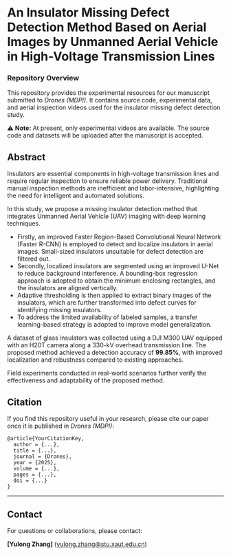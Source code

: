 
# An Insulator Missing Defect Detection Method Based on Aerial Images by Unmanned Aerial Vehicle in High-Voltage Transmission Lines

### Repository Overview

This repository provides the experimental resources for our manuscript submitted to *Drones (MDPI)*. It contains source code, experimental data, and aerial inspection videos used for the insulator missing defect detection study.

⚠️ **Note:** At present, only experimental videos are available. The source code and datasets will be uploaded after the manuscript is accepted.





## Abstract

Insulators are essential components in high-voltage transmission lines and require regular inspection to ensure reliable power delivery. Traditional manual inspection methods are inefficient and labor-intensive, highlighting the need for intelligent and automated solutions.

In this study, we propose a missing insulator detection method that integrates Unmanned Aerial Vehicle (UAV) imaging with deep learning techniques.

- Firstly, an improved Faster Region-Based Convolutional Neural Network (Faster R-CNN) is employed to detect and localize insulators in aerial images. Small-sized insulators unsuitable for defect detection are filtered out.
- Secondly, localized insulators are segmented using an improved U-Net to reduce background interference. A bounding-box regression approach is adopted to obtain the minimum enclosing rectangles, and the insulators are aligned vertically.
- Adaptive thresholding is then applied to extract binary images of the insulators, which are further transformed into defect curves for identifying missing insulators.
- To address the limited availability of labeled samples, a transfer learning-based strategy is adopted to improve model generalization.

A dataset of glass insulators was collected using a DJI M300 UAV equipped with an H20T camera along a 330-kV overhead transmission line. The proposed method achieved a detection accuracy of **99.85%**, with improved localization and robustness compared to existing approaches.

Field experiments conducted in real-world scenarios further verify the effectiveness and adaptability of the proposed method.


## Citation

If you find this repository useful in your research, please cite our paper once it is published in *Drones (MDPI)*:

```text
@article{YourCitationKey,
  author = {...},
  title = {...},
  journal = {Drones},
  year = {2025},
  volume = {...},
  pages = {...},
  doi = {...}
}
```

---

## Contact

For questions or collaborations, please contact:

**[Yulong Zhang]** ([yulong.zhang@stu.xaut.edu.cn](mailto:email@example.com))
